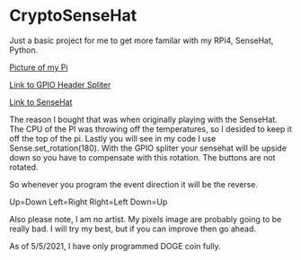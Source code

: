 # CryptoSenseHat
Just a basic project for me to get more familar with my RPi4, SenseHat, Python.


[Picture of my Pi](media/pi4pic.jpeg)

[Link to GPIO Header Spliter](https://www.amazon.com/gp/product/B07MCW4KCM/ref=ppx_yo_dt_b_search_asin_title?ie=UTF8&psc=1)

[Link to SenseHat](https://www.raspberrypi.org/products/sense-hat/)

The reason I bought that was when originally playing with the SenseHat. 
The CPU of the PI was throwing off the temperatures, so I desided to keep it off the top of the pi.
Lastly you will see in my code I use Sense.set_rotation(180). With the GPIO spliter your sensehat will be upside down so you have to compensate with this rotation. The buttons are not rotated.

So whenever you program the event direction it will be the reverse. 

Up=Down
Left=Right
Right=Left
Down=Up

Also please note, I am no artist. My pixels image are probably going to be really bad. I will try my best, but if you can improve then go ahead. 


As of 5/5/2021, I have only programmed DOGE coin fully. 

